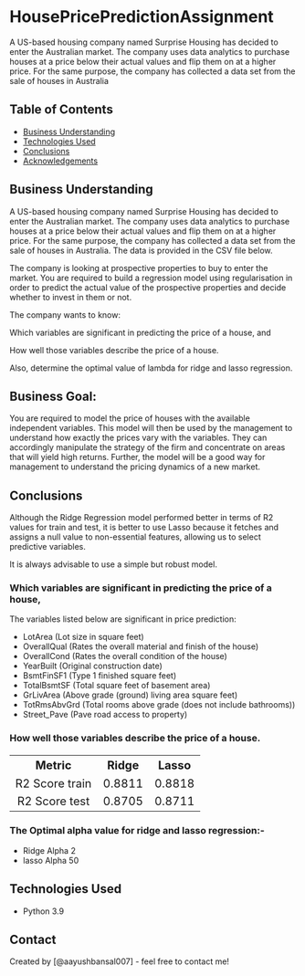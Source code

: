 # HousePricePredictionAssignment
A US-based housing company named Surprise Housing has decided to enter the Australian market. The company uses data analytics to purchase houses at a price below their actual values and flip them on at a higher price. For the same purpose, the company has collected a data set from the sale of houses in Australia

## Table of Contents
* [Business Understanding](#general-information)
* [Technologies Used](#technologies-used)
* [Conclusions](#conclusions)
* [Acknowledgements](#acknowledgements)

<!-- You can include any other section that is pertinent to your problem -->

## Business Understanding
A US-based housing company named Surprise Housing has decided to enter the Australian market. The company uses data analytics to purchase houses at a price below their actual values and flip them on at a higher price. For the same purpose, the company has collected a data set from the sale of houses in Australia. The data is provided in the CSV file below.

 

The company is looking at prospective properties to buy to enter the market. You are required to build a regression model using regularisation in order to predict the actual value of the prospective properties and decide whether to invest in them or not.

 

The company wants to know:

Which variables are significant in predicting the price of a house, and

How well those variables describe the price of a house.

 

Also, determine the optimal value of lambda for ridge and lasso regression.

<!-- You don't have to answer all the questions - just the ones relevant to your project. -->

## Business Goal:
You are required to model the price of houses with the available independent variables. This model will then be used by the management to understand how exactly the prices vary with the variables. They can accordingly manipulate the strategy of the firm and concentrate on areas that will yield high returns. Further, the model will be a good way for management to understand the pricing dynamics of a new market.

<!-- You don't have to answer all the questions - just the ones relevant to your project. -->


## Conclusions
<p>Although the Ridge Regression model performed better in terms of R2 values for train and test,
it is better to use Lasso because it fetches and assigns a null value to non-essential features, allowing us to select
predictive variables.
    
It is always advisable to use a simple but robust model.</p>

<h3>Which variables are significant in predicting the price of a house,</h3>

<p>The variables listed below are significant in price prediction:</p>
<ul>
    <li>LotArea (Lot size in square feet)</li>
    <li>OverallQual (Rates the overall material and finish of the house)</li>
    <li>OverallCond (Rates the overall condition of the house)</li>
    <li>YearBuilt (Original construction date)</li>
    <li>BsmtFinSF1 (Type 1 finished square feet)</li>
    <li>TotalBsmtSF (Total square feet of basement area)</li>
    <li>GrLivArea (Above grade (ground) living area square feet)</li>
    <li>TotRmsAbvGrd (Total rooms above grade (does not include bathrooms))</li>
    <li>Street_Pave (Pave road access to property)</li>
</ul>
<h3>How well those variables describe the price of a house.</h3>

<table style="width:500px;text-align:center;font-size:20px;">
    <tr>
        <th>Metric</th>
        <th>Ridge</th>
        <th>Lasso</th>
    </tr>
    <tr>
        <td>R2 Score train</td>
        <td> 0.8811</td>
        <td> 0.8818</td>
    </tr>
    <tr>
        <td>R2 Score test</td>
        <td> 0.8705</td>
        <td> 0.8711</td>
    </tr>
</table>

<h3>The Optimal alpha value for ridge and lasso regression:-</h3>
<ul>
    <li>Ridge Alpha 2</li>
    <li>lasso Alpha 50</li>
</ul>

<!-- As the libraries versions keep on changing, it is recommended to mention the version of library used in this project -->

## Technologies Used
- Python 3.9

<!-- As the libraries versions keep on changing, it is recommended to mention the version of library used in this project -->

## Contact
Created by [@aayushbansal007] - feel free to contact me!


<!-- Optional -->
<!-- ## License -->
<!-- This project is open source and available under the [... License](). -->

<!-- You don't have to include all sections - just the one's relevant to your project -->